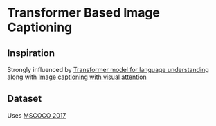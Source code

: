 # Transformer Based Image Captioning
## Inspiration
Strongly influenced by [Transformer model for language understanding](https://www.tensorflow.org/tutorials/text/transformer)
along with [Image captioning with visual attention](https://www.tensorflow.org/tutorials/text/image_captioning)

## Dataset
Uses [MSCOCO 2017](https://cocodataset.org/#home)
